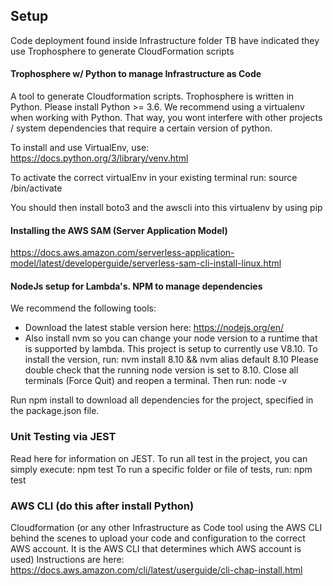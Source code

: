 ## Setup
Code deployment found inside Infrastructure folder
TB have indicated they use Trophosphere to generate CloudFormation scripts

#### Trophosphere w/ Python to manage Infrastructure as Code
A tool to generate Cloudformation scripts. Trophosphere is written in Python. Please install Python >= 3.6.
We recommend using a virtualenv when working with Python. That way, you wont interfere with other projects / system dependencies that require a certain version of python.

To install and use VirtualEnv, use: https://docs.python.org/3/library/venv.html

To activate the correct virtualEnv in your existing terminal run:
source <env-name-here>/bin/activate

You should then install boto3 and the awscli into this virtualenv by using pip

#### Installing the AWS SAM (Server Application Model)
https://docs.aws.amazon.com/serverless-application-model/latest/developerguide/serverless-sam-cli-install-linux.html 

#### NodeJs setup for Lambda's. NPM to manage dependencies
We recommend the following tools:
- Download the latest stable version here: https://nodejs.org/en/
- Also install nvm so you can change your node version to a runtime that is supported by lambda. This project is setup to currently use V8.10. 
To install the version, run: nvm install 8.10 && nvm alias default 8.10
Please double check that the running node version is set to 8.10. Close all terminals (Force Quit) and reopen a terminal. Then run: node -v

Run npm install to download all dependencies for the project, specified in the package.json file.

### Unit Testing via JEST
Read here for information on JEST.
To run all test in the project, you can simply execute:
npm test
To run a specific folder or file of tests, run:
npm test <path to file here>

### AWS CLI (do this after install Python)
Cloudformation (or any other Infrastructure as Code tool using the AWS CLI behind the scenes to upload your code and configuration to the correct AWS account. It is the AWS CLI that determines which AWS account is used)
Instructions are here: https://docs.aws.amazon.com/cli/latest/userguide/cli-chap-install.html 
